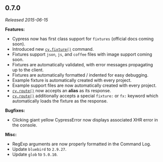## 0.7.0

_Released 2015-06-15_

**Features:**

- Cypress now has first class support for `fixtures` (official docs coming
  soon).
- Introduced new [`cy.fixture()`](/api/commands/fixture) command.
- Fixtures support `json`, `js`, and `coffee` files with image support coming
  soon.
- Fixtures are automatically validated, with error messages propagating up to
  the client.
- Fixtures are automatically formatted / indented for easy debugging.
- Example fixture is automatically created with every project.
- Example support files are now automatically created with every project.
- [`cy.route()`](/api/commands/route) now accepts an **alias** as its response.
- [`cy.route()`](/api/commands/route) additionally accepts a special `fixture:`
  or `fx:` keyword which automatically loads the fixture as the response.

**Bugfixes:**

- Clicking giant yellow CypressError now displays associated XHR error in the
  console.

**Misc:**

- RegExp arguments are now properly formatted in the Command Log.
- Update `bluebird` to `2.9.27`.
- Update `glob` to `5.0.10`.
